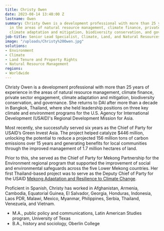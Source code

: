 ```yaml
---
title: Christy Owen
date: 2023-08-14 13:48:00 Z
lastname: Owen
summary: Christy Owen is a development professional with more than 25 years of experience
  in the areas of natural resource management, climate finance, private sector engagement,
  climate adaptation and mitigation, biodiversity conservation, and governance.
job-title: Senior Lead Specialist, Climate, Land, and Natural Resources
image: "/uploads/Christy%20Owen.jpg"
solutions:
- Environment
- Climate
- Land Tenure and Property Rights
- Natural Resource Management
regions:
- Worldwide
---
```


Christy Owen is a development professional with more than 25 years of experience in the areas of natural resource management, climate finance, private sector engagement, climate adaptation and mitigation, biodiversity conservation, and governance. She returns to DAI after more than a decade in Bangkok, Thailand, where she held leadership positions on three key climate and environment programs for the U.S. Agency for International Development (USAID)'s Regional Development Mission for Asia. 

Most recently, she successfully served six years as the Chief of Party for USAID’s Green Invest Asia. The project helped catalyze $446 million, unlocking the potential to reduce a projected 156 million tons of carbon emissions over 15 years and generating benefits for local communities through the improved management of 1.7 million hectares of land.   

Prior to this, she served as the Chief of Party for Mekong Partnership for the Environment regional program that supported the improvement of social and environmental safeguards across the five Lower Mekong countries. Her first Thailand-based project was to serve as the Deputy Chief of Party for the USAID [Mekong Adaptation and Resilience to Climate Change](https://www.dai.com/our-work/projects/southeast-asia-mekong-adaptation-and-resilience-climate-change-arcc). 

Proficient in Spanish, Christy has worked in Afghanistan, Armenia, Cambodia, Equatorial Guinea, El Salvador, Georgia, Honduras, Indonesia, Laos PDR, Malawi, Mexico, Myanmar, Philippines, Serbia, Thailand, Venezuela, and Vietnam. 

* M.A., public policy and communications, Latin American Studies program, University of Texas
* B.A., history and sociology, Oberlin College 